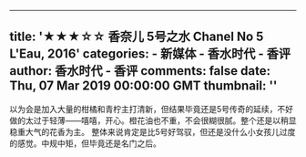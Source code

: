 
---
title: '★★★☆☆ 香奈儿 5号之水 Chanel No 5 L'Eau, 2016'
categories: 
    - 新媒体
    - 香水时代 - 香评
author: 香水时代 - 香评
comments: false
date: Thu, 07 Mar 2019 00:00:00 GMT
thumbnail: ''
---

<div>   
以为会是加入大量的柑橘和青柠主打清新，但结果毕竟还是5号传奇的延续，不好做的太过于轻薄——嘻嘻，开心。橙花油也不重，不会很糊很腻。整个还是以稍显稳重大气的花香为主。
整体来说肯定是比5号好驾驭，但还是没什么小女孩儿过度的感觉。中规中矩，但毕竟还是名门之后。  
</div>
            